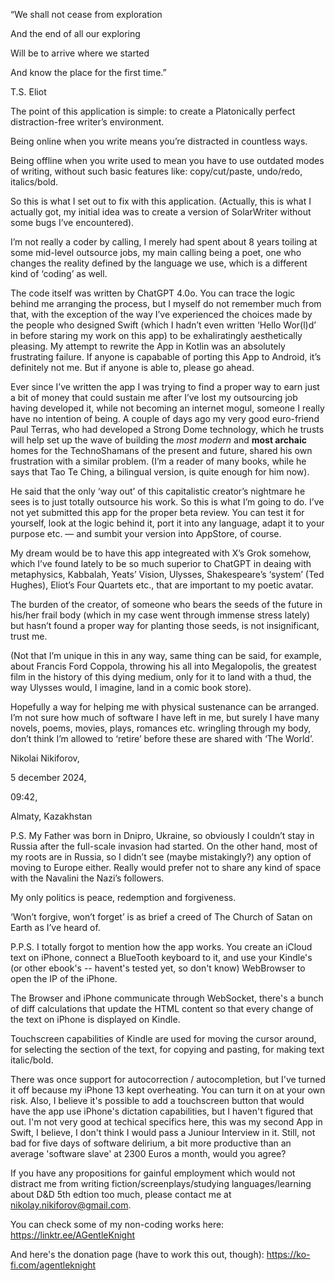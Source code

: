“We shall not cease from exploration

And the end of all our exploring

Will be to arrive where we started

And know the place for the first time.”

T.S. Eliot


The point of this application is simple: to create a Platonically perfect distraction-free writer’s environment. 

Being online when you write means you’re distracted in countless ways. 

Being offline when you write used to mean you have to use outdated modes of writing, without such basic features like: copy/cut/paste, undo/redo, italics/bold. 

So this is what I set out to fix with this application. (Actually, this is what I actually got, my initial idea was to create a version of SolarWriter without some bugs I’ve encountered). 

I’m not really a coder by calling, I merely had spent about 8 years toiling at some mid-level outsource jobs, my main calling being a poet, one who changes the reality defined by the language we use, which is a different kind of ‘coding’ as well. 

The code itself was written by ChatGPT 4.0o. You can trace the logic behind me arranging the process, but I myself do not remember much from that, with the exception of the way I’ve experienced the choices made by the people who designed Swift (which I hadn’t even written ‘Hello Wor(l)d’ in before staring my work on this app) to be exhaliratingly aesthetically pleasing. My attempt to rewrite the App in Kotlin was an absolutely frustrating failure. If anyone is capabable of porting this App to Android, it’s definitely not me. But if anyone is able to, please go ahead. 

Ever since I’ve written the app I was trying to find a proper way to earn just a bit of money that could sustain me after I’ve lost my outsourcing job having developed it, while not becoming an internet mogul, someone I really have no intention of being. A couple of days ago my very good euro-friend Paul Terras, who had developed a Strong Dome technology, which he trusts will help set up the wave of building the _most modern_ and __most archaic__ homes for the TechnoShamans of the present and future, shared his own frustration with a similar problem. (I’m a reader of many books, while he says that Tao Te Ching, a bilingual version, is quite enough for him now). 

He said that the only ‘way out’ of this capitalistic creator’s nightmare he sees is to just totally outsource his work. So this is what I’m going to do. I’ve not yet submitted this app for the proper beta review. You can test it for yourself, look at the logic behind it, port it into any language, adapt it to your purpose etc. — and sumbit your version into AppStore, of course. 

My dream would be to have this app integreated with X’s Grok somehow, which I’ve found lately to be so much superior to ChatGPT in deaing with metaphysics, Kabbalah, Yeats’ Vision, Ulysses, Shakespeare’s ‘system’ (Ted Hughes), Eliot’s Four Quartets etc., that are important to my poetic avatar.  

The burden of the creator, of someone who bears the seeds of the future in his/her frail body (which in my case went through immense stress lately) but hasn’t found a proper way for planting those seeds, is not insignificant, trust me. 

(Not that I’m unique in this in any way, same thing can be said, for example, about Francis Ford Coppola, throwing his all into Megalopolis, the greatest film in the history of this dying medium, only for it to land with a thud, the way Ulysses would, I imagine, land in a comic book store). 

Hopefully a way for helping me with physical sustenance can be arranged. I’m not sure how much of software I have left in me, but surely I have many novels, poems, movies, plays, romances etc. wringling through my body, don’t think I’m allowed to ‘retire’ before these are shared with ‘The World’. 

Nikolai Nikiforov, 

5 december 2024, 

09:42, 

Almaty, Kazakhstan

P.S. My Father was born in Dnipro, Ukraine, so obviously I couldn’t stay in Russia after the full-scale invasion had started. On the other hand, most of my roots are in Russia, so I didn’t see (maybe mistakingly?) any option of moving to Europe either. Really would prefer not to share any kind of space with the Navalini the Nazi’s followers. 

My only politics is peace, redemption and forgiveness. 

‘Won’t forgive, won’t forget’ is as brief a creed of The Church of Satan on Earth as I’ve heard of.

P.P.S. I totally forgot to mention how the app works. You create an iCloud text on iPhone, connect a BlueTooth keyboard to it, and use your Kindle's (or other ebook's -- havent's tested yet, so don't know) WebBrowser to open the IP of the iPhone. 

The Browser and iPhone communicate through WebSocket, there's a bunch of diff calculations that update the HTML content so that every change of the text on iPhone is displayed on Kindle. 

Touchscreen capabilities of Kindle are used for moving the cursor around, for selecting the section of the text, for copying and pasting, for making text italic/bold. 

There was once support for autocorrection / autocompletion, but I've turned it off because my iPhone 13 kept overheating. You can turn it on at your own risk. Also, I believe it's possible to add a touchscreen button that would have the app use iPhone's dictation capabilities, but I haven't figured that out. I'm not very good at techical specifics here, this was my second App in Swift, I believe, I don't think I would pass a Juniour Interview in it. Still, not bad for five days of software delirium, a bit more productive than an average 'software slave' at 2300 Euros a month, would you agree? 

If you have any propositions for gainful employment which would not distract me from writing fiction/screenplays/studying languages/learning about D&D 5th edtion too much, please contact me at nikolay.nikiforov@gmail.com. 

You can check some of my non-coding works here: https://linktr.ee/AGentleKnight

And here's the donation page (have to work this out, though): https://ko-fi.com/agentleknight
